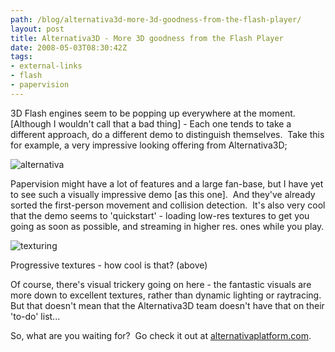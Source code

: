 ```yaml
---
path: /blog/alternativa3d-more-3d-goodness-from-the-flash-player/
layout: post
title: Alternativa3D - More 3D goodness from the Flash Player
date: 2008-05-03T08:30:42Z
tags:
- external-links
- flash
- papervision
---
```


3D Flash engines seem to be popping up everywhere at the moment.  \[Although I wouldn't call that a bad thing\] - Each one tends to take a different approach, do a different demo to distinguish themselves.  Take this for example, a very impressive looking offering from Alternativa3D;

![](/content/images/2008/05/alternativa.jpg "alternativa")



Papervision might have a lot of features and a large fan-base, but I have yet to see such a visually impressive demo \[as this one\].  And they've already sorted the first-person movement and collision detection.  It's also very cool that the demo seems to 'quickstart' - loading low-res textures to get you going as soon as possible, and streaming in higher res. ones while you play.

![](/content/images/2008/05/texturing.jpg "texturing")

Progressive textures - how cool is that? (above)

Of course, there's visual trickery going on here - the fantastic visuals are more down to excellent textures, rather than dynamic lighting or raytracing.  But that doesn't mean that the Alternativa3D team doesn't have that on their 'to-do' list...

So, what are you waiting for?  Go check it out at [alternativaplatform.com](http://blog.alternativaplatform.com/en/ "Open link in a new window").